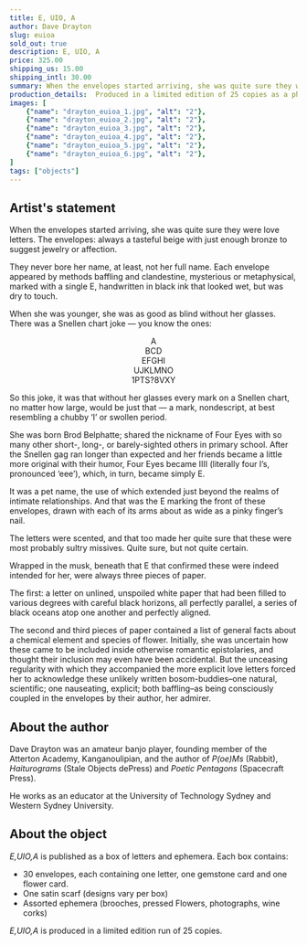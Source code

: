 ```yaml
---
title: E, UIO, A
author: Dave Drayton
slug: euioa
sold_out: true
description: E, UIO, A
price: 325.00
shipping_us: 15.00
shipping_intl: 30.00
summary: When the envelopes started arriving, she was quite sure they were love letters. The envelopes, always a tasteful beige with just enough bronze to suggest jewelry or affection.
production_details:  Produced in a limited edition of 25 copies as a photography keepsake box featuring letters and other epistolary ephemera.
images: [
    {"name": "drayton_euioa_1.jpg", "alt": "2"},
    {"name": "drayton_euioa_2.jpg", "alt": "2"},
    {"name": "drayton_euioa_3.jpg", "alt": "2"},
    {"name": "drayton_euioa_4.jpg", "alt": "2"},
    {"name": "drayton_euioa_5.jpg", "alt": "2"},
    {"name": "drayton_euioa_6.jpg", "alt": "2"},
]
tags: ["objects"]
---
```


## Artist's statement

When the envelopes started arriving, she was quite sure they were love letters. The envelopes: always a tasteful beige with just enough bronze to suggest jewelry or affection.

They never bore her name, at least, not her full name. Each envelope appeared by methods baffling and clandestine, mysterious or metaphysical, marked with a single E, handwritten in black ink that looked wet, but was dry to touch.

When she was younger, she was as good as blind without her glasses. There was a Snellen chart joke — you know the ones:

<p align = "center">A<br/>
BCD<br/>
EFGHI<Br/>
UJKLMNO<Br/>
1PTS?8VXY<br/>
</p>

So this joke, it was that without her glasses every mark on a Snellen chart, no matter how large, would be just that — a mark, nondescript, at best resembling a chubby ‘I’ or swollen period.

She was born Brod Belphatte; shared the nickname of Four Eyes with so many other short-, long-, or barely-sighted others in primary school. After the Snellen gag ran longer than expected and her friends became a little more original with their humor, Four Eyes became IIII (literally four I’s, pronounced ‘eee’), which, in turn, became simply E.

It was a pet name, the use of which extended just beyond the realms of intimate relationships. And that was the E marking the front of these envelopes, drawn with each of its arms about as wide as a pinky finger’s nail.

The letters were scented, and that too made her quite sure that these were most probably sultry missives. Quite sure, but not quite certain.

Wrapped in the musk, beneath that E that confirmed these were indeed intended for her, were always three pieces of paper.

The first: a letter on unlined, unspoiled white paper that had been filled to various degrees with careful black horizons, all perfectly parallel, a series of black oceans atop one another and perfectly aligned.

The second and third pieces of paper contained a list of general facts about a chemical element and species of flower. Initially, she was uncertain how these came to be included inside otherwise romantic epistolaries, and thought their inclusion may even have been accidental. But the unceasing regularity with which they accompanied the more explicit love letters forced her to acknowledge these unlikely written bosom-buddies–one natural, scientific; one nauseating, explicit; both baffling–as being consciously coupled in the envelopes by their author, her admirer.

## About the author

Dave Drayton was an amateur banjo player, founding member of the Atterton Academy, Kanganoulipian, and the author of _P(oe)Ms_ (Rabbit), _Haiturograms_ (Stale Objects dePress) and _Poetic Pentagons_ (Spacecraft Press).

He works as an educator at the University of Technology Sydney and Western Sydney University.

## About the object

_E,UIO,A_ is published as a box of letters and ephemera. Each box contains:

* 30 envelopes, each containing one letter, one gemstone card and one flower card.
* One satin scarf (designs vary per box)
* Assorted ephemera (brooches, pressed Flowers, photographs, wine corks)

_E,UIO,A_ is produced in a limited edition run of 25 copies.

